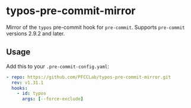 # typos-pre-commit-mirror

Mirror of the `typos` pre-commit hook for `pre-commit`. Supports `pre-commit` versions 2.9.2 and later.

## Usage

Add this to your `.pre-commit-config.yaml`:

```yaml
- repo: https://github.com/PFCCLab/typos-pre-commit-mirror.git
  rev: v1.31.1
  hooks:
    - id: typos
      args: [--force-exclude]
```
